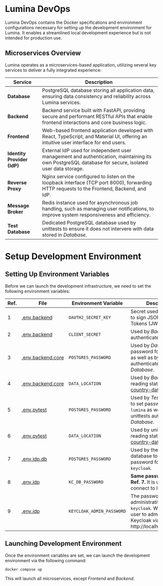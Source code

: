 # Lumina DevOps

Lumina DevOps contains the Docker specifications and environment configurations necessary for setting up the
development environment for Lumina. It enables a streamlined local development experience but is not intended for
production use.

## Microservices Overview

Lumina operates as a microservices-based application, utilizing several key services to deliver a fully integrated
experience:

| **Service**                 | **Description**                                                                                                                                       |
| --------------------------- | ----------------------------------------------------------------------------------------------------------------------------------------------------- |
| **Database**                | PostgreSQL database storing all application data, ensuring data consistency and reliability across Lumina services.                                   |
| **Backend**                 | Backend service built with FastAPI, providing secure and performant RESTful APIs that enable frontend interactions and core business logic.           |
| **Frontend**                | Web-based frontend application developed with React, TypeScript, and Material UI, offering an intuitive user interface for end users.                 |
| **Identity Provider (IdP)** | External IdP used for independent user management and authentication, maintaining its own PostgreSQL database for secure, isolated user data storage. |
| **Reverse Proxy**           | Nginx service configured to listen on the loopback interface (TCP port 8000), forwarding HTTP requests to the Frontend, Backend, and IdP.             |
| **Message Broker**          | Redis instance used for asynchronous job handling, such as managing user notifications, to improve system responsiveness and efficiency.              |
| **Test Database**           | Dedicated PostgreSQL database used by unittests to ensure it does not intervere with data stored in _Database_.                                       |

# Setup Development Environment

## Setting Up Environment Variables

Before we can launch the development infrastructure, we need to set the following environment variables:

| **Ref.** | **File**                                    | **Environment Variable**  | **Description**                                                                                                                                  |
| -------- | ------------------------------------------- | ------------------------- | ------------------------------------------------------------------------------------------------------------------------------------------------ |
| 1        | [.env.backend](envs/.env.backend)           | `OAUTH2_SECRET_KEY`       | Secret used by _Backend_ to sign JSON Web Tokens (JWT).                                                                                          |
| 2        | [.env.backend](envs/.env.backend)           | `CLIENT_SECRET`           | Used by _Backend_ to authenticate to the _IdP_.                                                                                                  |
| 3        | [.env.backend.core](envs/.env.backend.core) | `POSTGRES_PASSWORD`       | Used by _Database_ to set password for user `lumina` as well as by _Backend_ to authenticate to _Database_.                                      |
| 4        | [.env.backend.core](envs/.env.backend.core) | `DATA_LOCATION`           | Used by _Backend_ for reading static data like [country-data.json](https://github.com/chopicalqui/lumina-core/blob/main/data/country-data.json). |
| 5        | [.env.pytest](envs/.env.pytest)             | `POSTGRES_PASSWORD`       | Used by _Test Database_ to set password for user `lumina` as well as by unittests authenticate to _Database_.                                    |
| 6        | [.env.pytest](envs/.env.pytest)             | `DATA_LOCATION`           | Used by unittests for reading static data like [country-data.json](https://github.com/chopicalqui/lumina-core/blob/main/data/country-data.json). |
| 7        | [.env.idp.db](envs/.env.idp.db)             | `POSTGRES_PASSWORD`       | Used by the _IdP_'s database to set password for user `keycloak`.                                                                                |
| 8        | [.env.idp](envs/.env.idp)                   | `KC_DB_PASSWORD`          | **Same password as in Ref. 7.** It is used by _IdP_ to connect to IdP database.                                                                  |
| 9        | [.env.idp](envs/.env.idp)                   | `KEYCLOAK_ADMIN_PASSWORD` | The password of administrative user `keycloak`. We can use this user to administer Keycloak via URL http://localhost:8000/idp.                   |

## Launching Development Environment

Once the environment variables are set, we can launch the development environment via the following command:

```bash
docker compose up
```

This will launch all microservices, except _Frontend_ and _Backend_.
